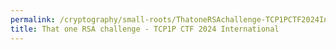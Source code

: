 ```yaml
---
permalink: /cryptography/small-roots/ThatoneRSAchallenge-TCP1PCTF2024International
title: That one RSA challenge - TCP1P CTF 2024 International
---
```


<br>

